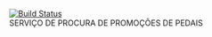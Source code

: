[![Build Status](https://travis-ci.org/dcorteztec/pedalservicepromo.svg?branch=master)](https://travis-ci.org/dcorteztec/pedalservicepromo)
</BR>
SERVIÇO DE PROCURA DE PROMOÇÕES DE PEDAIS
